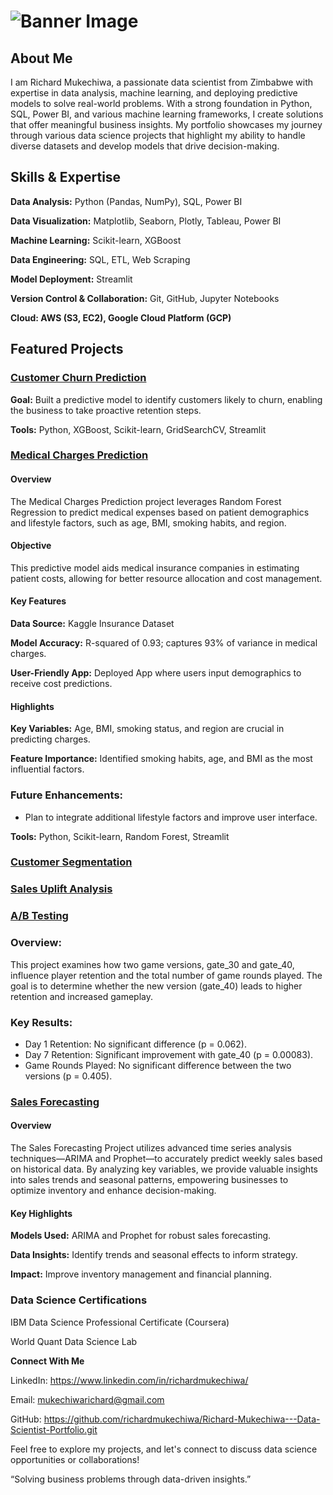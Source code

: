# ![Banner Image](https://github.com/richardmukechiwa/Richard-Mukechiwa---Data-Scientist-Portfolio/blob/main/RichardMukechiwa-DataScientistBuildingSolutionsthroughData-ezgif.com-video-to-gif-converter.gif)


## **About Me**

I am Richard Mukechiwa, a passionate data scientist from Zimbabwe with expertise in data analysis, machine learning, and deploying predictive models to solve real-world problems. With a strong foundation in Python, SQL, Power BI, and various machine learning frameworks, I create solutions that offer meaningful business insights. My portfolio showcases my journey through various data science projects that highlight my ability to handle diverse datasets and develop models that drive decision-making.

## **Skills & Expertise**

**Data Analysis:** Python (Pandas, NumPy), SQL, Power BI

**Data Visualization:** Matplotlib, Seaborn, Plotly, Tableau, Power BI

**Machine Learning:** Scikit-learn, XGBoost

**Data Engineering:** SQL, ETL, Web Scraping

**Model Deployment:** Streamlit

**Version Control & Collaboration:** Git, GitHub, Jupyter Notebooks

**Cloud: AWS (S3, EC2), Google Cloud Platform (GCP)**

## **Featured Projects**

### [Customer Churn Prediction](https://github.com/richardmukechiwa/Churn-Prediction-Classification-Model.git)
   
**Goal:** Built a predictive model to identify customers likely to churn, enabling the business to take proactive retention steps.

**Tools:** Python, XGBoost, Scikit-learn, GridSearchCV, Streamlit


### [Medical Charges Prediction](https://github.com/richardmukechiwa/Medical_Charges-Prediction-Random-Forest-Regression.git)

#### Overview

The Medical Charges Prediction project leverages Random Forest Regression to predict medical expenses based on patient demographics and lifestyle factors, such as age, BMI, smoking habits, and region.

#### Objective

This predictive model aids medical insurance companies in estimating patient costs, allowing for better resource allocation and cost management.

#### Key Features

**Data Source:** Kaggle Insurance Dataset

**Model Accuracy:** R-squared of 0.93; captures 93% of variance in medical charges.

**User-Friendly App:** Deployed App where users input demographics to receive cost predictions.

#### Highlights

**Key Variables:** Age, BMI, smoking status, and region are crucial in predicting charges.

**Feature Importance:** Identified smoking habits, age, and BMI as the most influential factors.

### Future Enhancements:  

- Plan to integrate additional lifestyle factors and improve user interface.

**Tools:**  Python, Scikit-learn, Random Forest, Streamlit

### [Customer Segmentation](https://github.com/richardmukechiwa/Customer-Segmentation.git)


### [Sales Uplift Analysis](https://github.com/richardmukechiwa/Sales-Uplift-Analysis-for-Online-Retail-Causal-Impact-Analysis.git)


### [A/B Testing](https://github.com/richardmukechiwa/A-B-Testing-Project.git)

### Overview:

This project examines how two game versions, gate_30 and gate_40, influence player retention and the total number of game rounds played. The goal is to determine whether the new version (gate_40) leads to higher retention and increased gameplay.

### Key Results:
- Day 1 Retention: No significant difference (p = 0.062).
- Day 7 Retention: Significant improvement with gate_40 (p = 0.00083).
- Game Rounds Played: No significant difference between the two versions (p = 0.405).

### [Sales Forecasting](https://github.com/richardmukechiwa/Sales-Forecasting-Time-Series)

#### Overview

The Sales Forecasting Project utilizes advanced time series analysis techniques—ARIMA and Prophet—to accurately predict weekly sales based on historical data. By analyzing key variables, we provide valuable insights into sales trends and seasonal patterns, empowering businesses to optimize inventory and enhance decision-making.

#### Key Highlights

**Models Used:** ARIMA and Prophet for robust sales forecasting.

**Data Insights:** Identify trends and seasonal effects to inform strategy.

**Impact:** Improve inventory management and financial planning.


### Data Science Certifications

IBM Data Science Professional Certificate (Coursera)

World Quant Data Science Lab



**Connect With Me**

LinkedIn: https://www.linkedin.com/in/richardmukechiwa/

Email: mukechiwarichard@gmail.com

GitHub: https://github.com/richardmukechiwa/Richard-Mukechiwa---Data-Scientist-Portfolio.git

Feel free to explore my projects, and let's connect to discuss data science opportunities or collaborations!

“Solving business problems through data-driven insights.”






